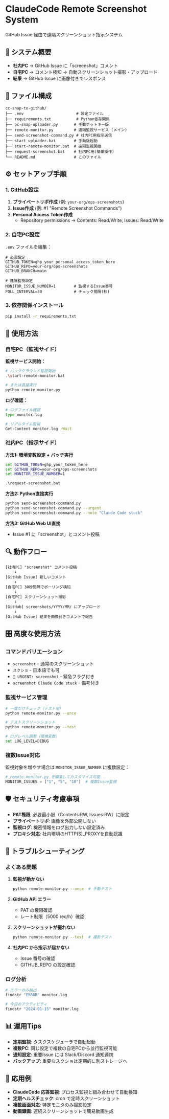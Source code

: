 # ClaudeCode Remote Screenshot System

GitHub Issue 経由で遠隔スクリーンショット指示システム

## 🎯 システム概要

- **社内PC** → GitHub Issue に「screenshot」コメント
- **自宅PC** → コメント検知 → 自動スクリーンショット撮影・アップロード
- **結果** → GitHub Issue に画像付きでレスポンス

## 📁 ファイル構成

```
cc-snap-to-github/
├── .env                       # 設定ファイル
├── requirements.txt           # Python依存関係
├── pc-snap-uploader.py       # 手動ホットキー版
├── remote-monitor.py         # 遠隔監視サービス (メイン)
├── send-screenshot-command.py # 社内PC用指示送信
├── start_uploader.bat        # 手動版起動
├── start-remote-monitor.bat  # 遠隔監視開始
├── request-screenshot.bat    # 社内PC用(簡単操作)
└── README.md                 # このファイル
```

## ⚙️ セットアップ手順

### 1. GitHub設定

1. **プライベートリポ作成** (例: `your-org/ops-screenshots`)
2. **Issue作成** (例: #1 "Remote Screenshot Commands")
3. **Personal Access Token作成**
   - Repository permissions → Contents: Read/Write, Issues: Read/Write

### 2. 自宅PC設定

`.env` ファイルを編集：

```env
# 必須設定
GITHUB_TOKEN=ghp_your_personal_access_token_here
GITHUB_REPO=your-org/ops-screenshots
GITHUB_BRANCH=main

# 遠隔監視設定
MONITOR_ISSUE_NUMBER=1        # 監視するIssue番号
POLL_INTERVAL=30              # チェック間隔(秒)
```

### 3. 依存関係インストール

```bash
pip install -r requirements.txt
```

## 🚀 使用方法

### 自宅PC（監視サイド）

**監視サービス開始：**
```bash
# バックグラウンド監視開始
.\start-remote-monitor.bat

# または直接実行
python remote-monitor.py
```

**ログ確認：**
```bash
# ログファイル確認
type monitor.log

# リアルタイム監視
Get-Content monitor.log -Wait
```

### 社内PC（指示サイド）

**方法1: 環境変数設定 + バッチ実行**
```cmd
set GITHUB_TOKEN=ghp_your_token_here
set GITHUB_REPO=your-org/ops-screenshots
set MONITOR_ISSUE_NUMBER=1

.\request-screenshot.bat
```

**方法2: Python直接実行**
```bash
python send-screenshot-command.py
python send-screenshot-command.py --urgent
python send-screenshot-command.py --note "Claude Code stuck"
```

**方法3: GitHub Web UI直接**
- Issue #1 に「screenshot」とコメント投稿

## 🔍 動作フロー

```
[社内PC] "screenshot" コメント投稿
    ↓
[GitHub Issue] 新しいコメント
    ↓  
[自宅PC] 30秒間隔でポーリング検知
    ↓
[自宅PC] スクリーンショット撮影
    ↓
[GitHub] screenshots/YYYY/MM/ にアップロード
    ↓
[GitHub Issue] 結果を画像付きコメントで報告
```

## 🎛️ 高度な使用方法

### コマンドバリエーション

- `screenshot` - 通常のスクリーンショット
- `スクショ` - 日本語でも可
- `🚨 URGENT: screenshot` - 緊急フラグ付き
- `screenshot Claude Code stuck` - 備考付き

### 監視サービス管理

```bash
# 一度だけチェック（テスト用）
python remote-monitor.py --once

# テストスクリーンショット
python remote-monitor.py --test

# ログレベル調整（環境変数）
set LOG_LEVEL=DEBUG
```

### 複数Issue対応

監視対象を増やす場合は `MONITOR_ISSUE_NUMBER` に複数設定：

```python
# remote-monitor.py を編集してカスタマイズ可能
MONITOR_ISSUES = ["1", "5", "10"]  # 複数Issue監視
```

## 🛡️ セキュリティ考慮事項

- **PAT権限**: 必要最小限（Contents:RW, Issues:RW）に限定
- **プライベートリポ**: 画像を外部公開しない
- **監視ログ**: 機密情報をログ出力しない設定済み
- **プロキシ対応**: 社内環境のHTTP(S)_PROXYを自動認識

## 🔧 トラブルシューティング

### よくある問題

1. **監視が動かない**
   ```bash
   python remote-monitor.py --once  # 手動テスト
   ```

2. **GitHub API エラー**
   - PAT の権限確認
   - レート制限（5000 req/h）確認

3. **スクリーンショットが撮れない**
   ```bash
   python remote-monitor.py --test  # 撮影テスト
   ```

4. **社内PC から指示が届かない**
   - Issue 番号の確認
   - GITHUB_REPO の設定確認

### ログ分析

```bash
# エラーのみ抽出
findstr "ERROR" monitor.log

# 今日のアクティビティ
findstr "2024-01-15" monitor.log
```

## 📊 運用Tips

- **定期監視**: タスクスケジューラで自動起動
- **複数PC**: 同じ設定で複数の自宅PCから並行監視可能  
- **通知設定**: 重要Issue には Slack/Discord 通知連携
- **バックアップ**: 重要なスクショは定期的に別ストレージへ

## 🎯 応用例

- **ClaudeCode 応答監視**: プロセス監視と組み合わせて自動検知
- **定期ヘルスチェック**: cron で定時スクリーンショット
- **複数画面対応**: 特定モニタのみ撮影設定
- **動画録画**: 連続スクリーンショットで簡易動画生成